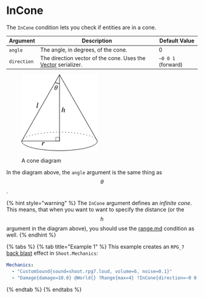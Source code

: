 # InCone

The `InCone` condition lets you check if entities are in a cone.

| Argument    | Description                                                                                                                       | Default Value      |
| ----------- | --------------------------------------------------------------------------------------------------------------------------------- | ------------------ |
| `angle`     | The angle, in degrees, of the cone.                                                                                               | 0                  |
| `direction` | The direction vector of the cone. Uses the [Vector](https://app.gitbook.com/s/IIUkVnlH40vVBzLhWWQ8/vector "mention") serializer.  | `~0 0 1` (forward) |

<figure><img src="../.gitbook/assets/image.png" alt=""><figcaption><p>A cone diagram</p></figcaption></figure>

In the diagram above, the `angle` argument is the same thing as $$\theta$$.

{% hint style="warning" %}
The `InCone` argument defines an _infinite cone_. This means, that when you want to want to  specify the distance (or the $$h$$ argument in the diagram above), you should use the [range.md](range.md "mention") condition as well.
{% endhint %}

{% tabs %}
{% tab title="Example 1" %}
This example creates an `RPG_7` [back blast](https://youtu.be/OZaNtK1l8cI?t=308) effect in `Shoot.Mechanics`:

```yaml
Mechanics:
  - "CustomSound{sound=shoot.rpg7.loud, volume=6, noise=0.1}"
  - "Damage{damage=10.0} @World{} ?Range{max=4} ?InCone{direction=~0 0 -1, angle=28}"
```
{% endtab %}
{% endtabs %}
